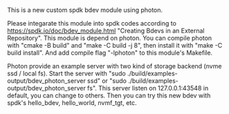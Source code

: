 This is a new custom spdk bdev module using photon.

Please integarate this module into spdk codes according to https://spdk.io/doc/bdev_module.html "Creating Bdevs in an External Repository".
This module is depend on photon. You can compile photon with "cmake -B build" and "make -C build -j 8", then install it with "make -C build install".
And add compile flag "-lphoton" to this module's Makefile.

Photon provide an example server with two kind of storage backend (nvme ssd / local fs).
Start the server with "sudo ./build/examples-output/bdev_photon_server ssd" or "sudo ./build/examples-output/bdev_photon_server fs".
This server listen on 127.0.0.1:43548 in default, you can change to others.
Then you can try this new bdev with spdk's hello_bdev, hello_world, nvmf_tgt, etc.
